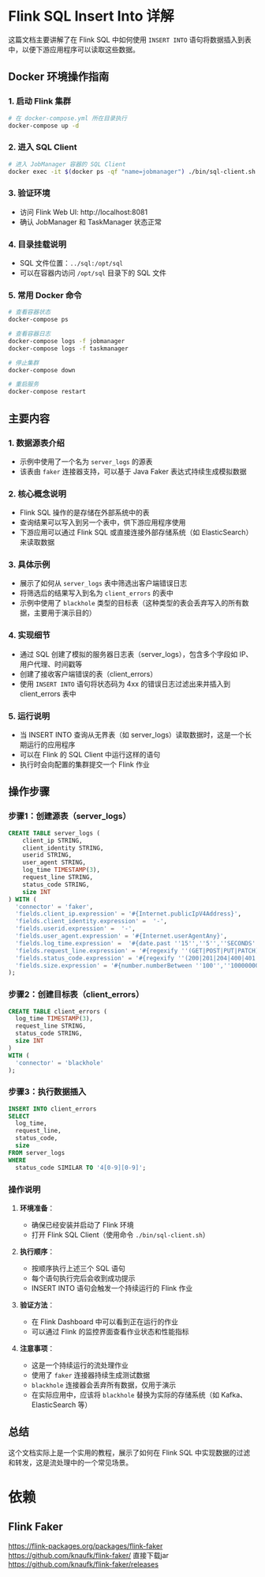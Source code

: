 # Flink SQL Insert Into 详解

这篇文档主要讲解了在 Flink SQL 中如何使用 `INSERT INTO` 语句将数据插入到表中，以便下游应用程序可以读取这些数据。

## Docker 环境操作指南

### 1. 启动 Flink 集群
```bash
# 在 docker-compose.yml 所在目录执行
docker-compose up -d
```

### 2. 进入 SQL Client
```bash
# 进入 JobManager 容器的 SQL Client
docker exec -it $(docker ps -qf "name=jobmanager") ./bin/sql-client.sh
```

### 3. 验证环境
- 访问 Flink Web UI: http://localhost:8081
- 确认 JobManager 和 TaskManager 状态正常

### 4. 目录挂载说明
- SQL 文件位置：`../sql:/opt/sql`
- 可以在容器内访问 `/opt/sql` 目录下的 SQL 文件

### 5. 常用 Docker 命令
```bash
# 查看容器状态
docker-compose ps

# 查看容器日志
docker-compose logs -f jobmanager
docker-compose logs -f taskmanager

# 停止集群
docker-compose down

# 重启服务
docker-compose restart
```

## 主要内容

### 1. 数据源表介绍
- 示例中使用了一个名为 `server_logs` 的源表
- 该表由 `faker` 连接器支持，可以基于 Java Faker 表达式持续生成模拟数据

### 2. 核心概念说明
- Flink SQL 操作的是存储在外部系统中的表
- 查询结果可以写入到另一个表中，供下游应用程序使用
- 下游应用可以通过 Flink SQL 或直接连接外部存储系统（如 ElasticSearch）来读取数据

### 3. 具体示例
- 展示了如何从 `server_logs` 表中筛选出客户端错误日志
- 将筛选后的结果写入到名为 `client_errors` 的表中
- 示例中使用了 `blackhole` 类型的目标表（这种类型的表会丢弃写入的所有数据，主要用于演示目的）

### 4. 实现细节
- 通过 SQL 创建了模拟的服务器日志表（server_logs），包含多个字段如 IP、用户代理、时间戳等
- 创建了接收客户端错误的表（client_errors）
- 使用 `INSERT INTO` 语句将状态码为 4xx 的错误日志过滤出来并插入到 client_errors 表中

### 5. 运行说明
- 当 INSERT INTO 查询从无界表（如 server_logs）读取数据时，这是一个长期运行的应用程序
- 可以在 Flink 的 SQL Client 中运行这样的语句
- 执行时会向配置的集群提交一个 Flink 作业

## 操作步骤

### 步骤1：创建源表（server_logs）
```sql
CREATE TABLE server_logs ( 
    client_ip STRING,
    client_identity STRING, 
    userid STRING, 
    user_agent STRING,
    log_time TIMESTAMP(3),
    request_line STRING, 
    status_code STRING, 
    size INT
) WITH (
  'connector' = 'faker', 
  'fields.client_ip.expression' = '#{Internet.publicIpV4Address}',
  'fields.client_identity.expression' =  '-',
  'fields.userid.expression' =  '-',
  'fields.user_agent.expression' = '#{Internet.userAgentAny}',
  'fields.log_time.expression' =  '#{date.past ''15'',''5'',''SECONDS''}',
  'fields.request_line.expression' = '#{regexify ''(GET|POST|PUT|PATCH){1}''} #{regexify ''(/search\.html|/login\.html|/prod\.html|cart\.html|/order\.html){1}''} #{regexify ''(HTTP/1\.1|HTTP/2|/HTTP/1\.0){1}''}',
  'fields.status_code.expression' = '#{regexify ''(200|201|204|400|401|403|301){1}''}',
  'fields.size.expression' = '#{number.numberBetween ''100'',''10000000''}'
);
```

### 步骤2：创建目标表（client_errors）
```sql
CREATE TABLE client_errors (
  log_time TIMESTAMP(3),
  request_line STRING,
  status_code STRING,
  size INT
)
WITH (
  'connector' = 'blackhole'
);
```

### 步骤3：执行数据插入
```sql
INSERT INTO client_errors
SELECT 
  log_time,
  request_line,
  status_code,
  size
FROM server_logs
WHERE 
  status_code SIMILAR TO '4[0-9][0-9]';
```

### 操作说明
1. **环境准备**：
   - 确保已经安装并启动了 Flink 环境
   - 打开 Flink SQL Client（使用命令 `./bin/sql-client.sh`）

2. **执行顺序**：
   - 按顺序执行上述三个 SQL 语句
   - 每个语句执行完后会收到成功提示
   - INSERT INTO 语句会触发一个持续运行的 Flink 作业

3. **验证方法**：
   - 在 Flink Dashboard 中可以看到正在运行的作业
   - 可以通过 Flink 的监控界面查看作业状态和性能指标

4. **注意事项**：
   - 这是一个持续运行的流处理作业
   - 使用了 `faker` 连接器持续生成测试数据
   - `blackhole` 连接器会丢弃所有数据，仅用于演示
   - 在实际应用中，应该将 `blackhole` 替换为实际的存储系统（如 Kafka、ElasticSearch 等）

## 总结
这个文档实际上是一个实用的教程，展示了如何在 Flink SQL 中实现数据的过滤和转发，这是流处理中的一个常见场景。 



# 依赖

## Flink Faker

https://flink-packages.org/packages/flink-faker
https://github.com/knaufk/flink-faker/
直接下载jar
https://github.com/knaufk/flink-faker/releases
